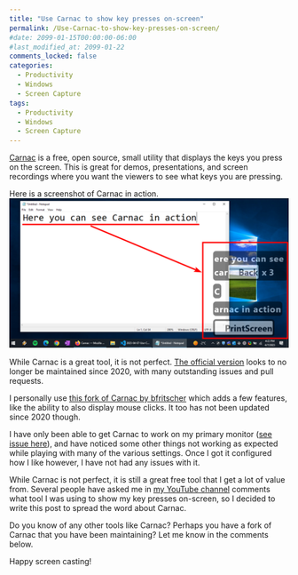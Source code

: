 ```yaml
---
title: "Use Carnac to show key presses on-screen"
permalink: /Use-Carnac-to-show-key-presses-on-screen/
#date: 2099-01-15T00:00:00-06:00
#last_modified_at: 2099-01-22
comments_locked: false
categories:
  - Productivity
  - Windows
  - Screen Capture
tags:
  - Productivity
  - Windows
  - Screen Capture
---
```


[Carnac](http://code52.org/carnac/) is a free, open source, small utility that displays the keys you press on the screen.
This is great for demos, presentations, and screen recordings where you want the viewers to see what keys you are pressing.

Here is a screenshot of Carnac in action.
![Screenshot of Carnac in action](/assets/Posts/2023-04-07-Use-Carnac-to-show-key-presses-on-screen/carnac-in-action-screenshot.png)

While Carnac is a great tool, it is not perfect.
[The official version](https://github.com/Code52/carnac) looks to no longer be maintained since 2020, with many outstanding issues and pull requests.

I personally use [this fork of Carnac by bfritscher](https://github.com/bfritscher/carnac/releases) which adds a few features, like the ability to also display mouse clicks.
It too has not been updated since 2020 though.

I have only been able to get Carnac to work on my primary monitor ([see issue here](https://github.com/Code52/carnac/issues/257#issuecomment-1630738758)), and have noticed some other things not working as expected while playing with many of the various settings.
Once I got it configured how I like however, I have not had any issues with it.

While Carnac is not perfect, it is still a great free tool that I get a lot of value from.
Several people have asked me in [my YouTube channel](https://www.youtube.com/deadlydog) comments what tool I was using to show my key presses on-screen, so I decided to write this post to spread the word about Carnac.

Do you know of any other tools like Carnac?
Perhaps you have a fork of Carnac that you have been maintaining?
Let me know in the comments below.

Happy screen casting!
